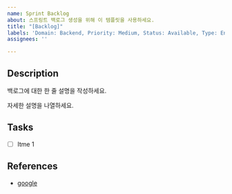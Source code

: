 ```yaml
---
name: Sprint Backlog
about: 스프링트 백로그 생성을 위해 이 템플릿을 사용하세요.
title: "[Backlog]"
labels: 'Domain: Backend, Priority: Medium, Status: Available, Type: Enhancement'
assignees: ''

---
```


## Description

백로그에 대한 한 줄 설명을 작성하세요.

자세한 설명을 나열하세요.

## Tasks

- [ ] Itme 1

## References

- [google](https://www.google.com/)
